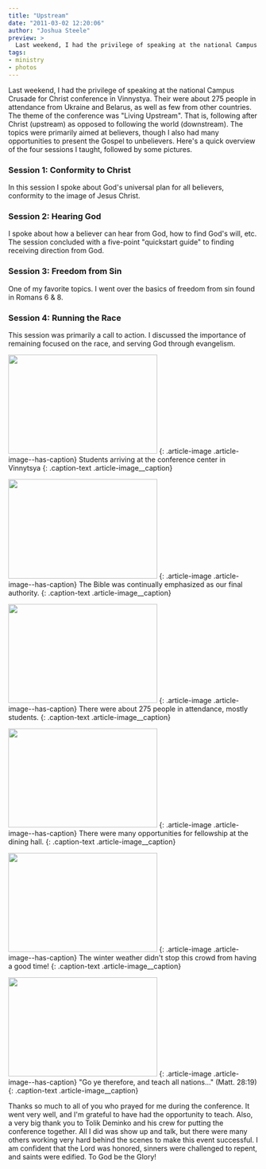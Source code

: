 ```yaml
---
title: "Upstream"
date: "2011-03-02 12:20:06"
author: "Joshua Steele"
preview: >
  Last weekend, I had the privilege of speaking at the national Campus Crusade for Christ conference in Vinnystya. Their were about 275 people in attendance from Ukraine and Belarus, as well as few from other countries. The theme of the conference was "Living Upstream". That is, following after Christ (upstream) as opposed to following the world (downstream). The topics were primarily aimed at believers, though I also had many opportunities to present the Gospel to unbelievers. Here's a quick overview of the four sessions I taught, followed by some pictures.
tags:
- ministry
- photos
---
```


Last weekend, I had the privilege of speaking at the national Campus Crusade for Christ conference in Vinnystya. Their were about 275 people in attendance from Ukraine and Belarus, as well as few from other countries. The theme of the conference was "Living Upstream". That is, following after Christ (upstream) as opposed to following the world (downstream). The topics were primarily aimed at believers, though I also had many opportunities to present the Gospel to unbelievers. Here's a quick overview of the four sessions I taught, followed by some pictures.

### Session 1: Conformity to Christ

In this session I spoke about God's universal plan for all believers, conformity to the image of Jesus Christ.

### Session 2: Hearing God

I spoke about how a believer can hear from God, how to find God's will, etc. The session concluded with a five-point "quickstart guide" to finding receiving direction from God.

### Session 3: Freedom from Sin

One of my favorite topics. I went over the basics of freedom from sin found in Romans 6 &amp; 8.

### Session 4: Running the Race

This session was primarily a call to action. I discussed the importance of remaining focused on the race, and serving God through evangelism.

<a href="//d21yo20tm8bmc2.cloudfront.net/2011/03/ZBK_2011-6.jpg"><img class="size-medium wp-image-1188" title="ZBK_2011-6" src="//d21yo20tm8bmc2.cloudfront.net/2011/03/ZBK_2011-6-300x199.jpg" alt="" width="300" height="199" /></a>
{: .article-image .article-image--has-caption}
Students arriving at the conference center in Vinnytsya
{: .caption-text .article-image__caption}

<a href="//d21yo20tm8bmc2.cloudfront.net/2011/03/ZBK_2011-117.jpg"><img class="size-medium wp-image-1191" title="ZBK_2011-117" src="//d21yo20tm8bmc2.cloudfront.net/2011/03/ZBK_2011-117-300x200.jpg" alt="" width="300" height="200" /></a>
{: .article-image .article-image--has-caption}
The Bible was continually emphasized as our final authority.
{: .caption-text .article-image__caption}

<a href="//d21yo20tm8bmc2.cloudfront.net/2011/03/ZBK_2011-122.jpg"><img class="size-medium wp-image-1192" title="ZBK_2011-122" src="//d21yo20tm8bmc2.cloudfront.net/2011/03/ZBK_2011-122-300x199.jpg" alt="" width="300" height="199" /></a>
{: .article-image .article-image--has-caption}
There were about 275 people in attendance, mostly students.
{: .caption-text .article-image__caption}

<a href="//d21yo20tm8bmc2.cloudfront.net/2011/03/ZBK_2011-13.jpg"><img class="size-medium wp-image-1189" title="ZBK_2011-13" src="//d21yo20tm8bmc2.cloudfront.net/2011/03/ZBK_2011-13-300x199.jpg" alt="" width="300" height="199" /></a>
{: .article-image .article-image--has-caption}
There were many opportunities for fellowship at the dining hall.
{: .caption-text .article-image__caption}

<a href="//d21yo20tm8bmc2.cloudfront.net/2011/03/ZBK_2011-167.jpg"><img class="size-medium wp-image-1193" title="ZBK_2011-167" src="//d21yo20tm8bmc2.cloudfront.net/2011/03/ZBK_2011-167-300x199.jpg" alt="" width="300" height="199" /></a>
{: .article-image .article-image--has-caption}
The winter weather didn't stop this crowd from having a good time!
{: .caption-text .article-image__caption}

<a href="//d21yo20tm8bmc2.cloudfront.net/2011/03/ZBK_2011-35.jpg"><img class="size-medium wp-image-1190" title="ZBK_2011-35" src="//d21yo20tm8bmc2.cloudfront.net/2011/03/ZBK_2011-35-300x199.jpg" alt="" width="300" height="199" /></a>
{: .article-image .article-image--has-caption}
"Go ye therefore, and teach all nations…" (Matt. 28:19)
{: .caption-text .article-image__caption}

Thanks so much to all of you who prayed for me during the conference. It went very well, and I'm grateful to have had the opportunity to teach. Also, a very big thank you to Tolik Deminko and his crew for putting the conference together. All I did was show up and talk, but there were many others working very hard behind the scenes to make this event successful. I am confident that the Lord was honored, sinners were challenged to repent, and saints were edified. To God be the Glory!
